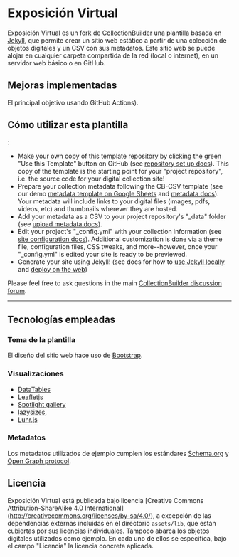 # Exposición Virtual

Exposición Virtual es un fork de [CollectionBuilder](https://collectionbuilder.github.io/) una plantilla basada en [Jekyll](https://jekyllrb.com/), que permite crear un sitio web estático a partir de una colección de objetos digitales y un CSV con sus metadatos.
Este sitio web se puede alojar en cualquier carpeta compartida de la red (local o internet), en un servidor web básico o en GitHub.

## Mejoras implementadas
El principal objetivo 
 usando GitHub Actions).

## Cómo utilizar esta plantilla

:

- Make your own copy of this template repository by clicking the green "Use this Template" button on GitHub (see [repository set up docs](https://collectionbuilder.github.io/cb-docs/docs/repository/)). This copy of the template is the starting point for your "project repository", i.e. the source code for your digital collection site!
- Prepare your collection metadata following the CB-CSV template (see our demo [metadata template on Google Sheets](https://docs.google.com/spreadsheets/d/1nN_k4JQB4LJraIzns7WcM3OXK-xxGMQhW1shMssflNM/edit?usp=sharing) and [metadata docs](https://collectionbuilder.github.io/cb-docs/docs/metadata/csv_metadata/)). Your metadata will include links to your digital files (images, pdfs, videos, etc) and thumbnails wherever they are hosted.
- Add your metadata as a CSV to your project repository's "_data" folder (see [upload metadata docs](https://collectionbuilder.github.io/cb-docs/docs/metadata/uploading/)).
- Edit your project's "_config.yml" with your collection information (see [site configuration docs](https://collectionbuilder.github.io/cb-docs/docs/config/)). Additional customization is done via a theme file, configuration files, CSS tweaks, and more--however, once your "_config.yml" is edited your site is ready to be previewed. 
- Generate your site using Jekyll! (see docs for how to [use Jekyll locally](https://collectionbuilder.github.io/cb-docs/docs/repository/generate/) and [deploy on the web](https://collectionbuilder.github.io/cb-docs/docs/deploy/))

Please feel free to ask questions in the main [CollectionBuilder discussion forum](https://github.com/CollectionBuilder/collectionbuilder.github.io/discussions).

----------

## Tecnologías empleadas 

### Tema de la plantilla 
El diseño del sitio web hace uso de [Bootstrap](https://getbootstrap.com/).

### Visualizaciones

- [DataTables](https://datatables.net/)
- [Leafletjs](http://leafletjs.com/)
- [Spotlight gallery](https://github.com/nextapps-de/spotlight)
- [lazysizes](https://github.com/aFarkas/lazysizes),
- [Lunr.js](https://lunrjs.com/)

### Metadatos
Los metadatos utilizados de ejemplo cumplen los estándares [Schema.org](http://schema.org) y [Open Graph protocol](http://ogp.me/).


## Licencia
Exposición Virtual está publicada bajo licencia [Creative Commons Attribution-ShareAlike 4.0 International] (http://creativecommons.org/licenses/by-sa/4.0/), a excepción de las dependencias externas incluidas en el directorio `assets/lib`, que están cubiertas por sus licencias individuales. 
Tampoco abarca los objetos digitales utilizados como ejemplo. En cada uno de ellos se especifica, bajo el campo "Licencia" la licencia concreta aplicada.